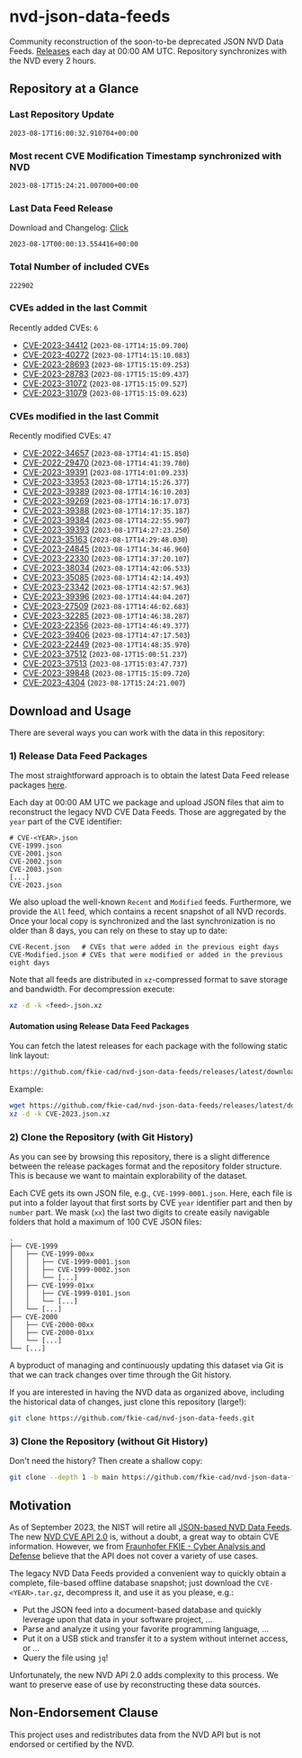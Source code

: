 # nvd-json-data-feeds

Community reconstruction of the soon-to-be deprecated JSON NVD Data Feeds. 
[Releases](https://github.com/fkie-cad/nvd-json-data-feeds/releases/latest) each day at 00:00 AM UTC.
Repository synchronizes with the NVD every 2 hours.

## Repository at a Glance

### Last Repository Update

```plain
2023-08-17T16:00:32.910704+00:00
```

### Most recent CVE Modification Timestamp synchronized with NVD

```plain
2023-08-17T15:24:21.007000+00:00
```

### Last Data Feed Release

Download and Changelog: [Click](https://github.com/fkie-cad/nvd-json-data-feeds/releases/latest)

```plain
2023-08-17T00:00:13.554416+00:00
```

### Total Number of included CVEs

```plain
222902
```

### CVEs added in the last Commit

Recently added CVEs: `6`

* [CVE-2023-34412](CVE-2023/CVE-2023-344xx/CVE-2023-34412.json) (`2023-08-17T14:15:09.700`)
* [CVE-2023-40272](CVE-2023/CVE-2023-402xx/CVE-2023-40272.json) (`2023-08-17T14:15:10.083`)
* [CVE-2023-28693](CVE-2023/CVE-2023-286xx/CVE-2023-28693.json) (`2023-08-17T15:15:09.253`)
* [CVE-2023-28783](CVE-2023/CVE-2023-287xx/CVE-2023-28783.json) (`2023-08-17T15:15:09.437`)
* [CVE-2023-31072](CVE-2023/CVE-2023-310xx/CVE-2023-31072.json) (`2023-08-17T15:15:09.527`)
* [CVE-2023-31079](CVE-2023/CVE-2023-310xx/CVE-2023-31079.json) (`2023-08-17T15:15:09.623`)


### CVEs modified in the last Commit

Recently modified CVEs: `47`

* [CVE-2022-34657](CVE-2022/CVE-2022-346xx/CVE-2022-34657.json) (`2023-08-17T14:41:15.850`)
* [CVE-2022-29470](CVE-2022/CVE-2022-294xx/CVE-2022-29470.json) (`2023-08-17T14:41:39.780`)
* [CVE-2023-39391](CVE-2023/CVE-2023-393xx/CVE-2023-39391.json) (`2023-08-17T14:01:09.233`)
* [CVE-2023-33953](CVE-2023/CVE-2023-339xx/CVE-2023-33953.json) (`2023-08-17T14:15:26.377`)
* [CVE-2023-39389](CVE-2023/CVE-2023-393xx/CVE-2023-39389.json) (`2023-08-17T14:16:10.203`)
* [CVE-2023-39269](CVE-2023/CVE-2023-392xx/CVE-2023-39269.json) (`2023-08-17T14:16:17.073`)
* [CVE-2023-39388](CVE-2023/CVE-2023-393xx/CVE-2023-39388.json) (`2023-08-17T14:17:35.187`)
* [CVE-2023-39384](CVE-2023/CVE-2023-393xx/CVE-2023-39384.json) (`2023-08-17T14:22:55.907`)
* [CVE-2023-39393](CVE-2023/CVE-2023-393xx/CVE-2023-39393.json) (`2023-08-17T14:27:23.250`)
* [CVE-2023-35163](CVE-2023/CVE-2023-351xx/CVE-2023-35163.json) (`2023-08-17T14:29:48.030`)
* [CVE-2023-24845](CVE-2023/CVE-2023-248xx/CVE-2023-24845.json) (`2023-08-17T14:34:46.960`)
* [CVE-2023-22330](CVE-2023/CVE-2023-223xx/CVE-2023-22330.json) (`2023-08-17T14:37:20.107`)
* [CVE-2023-38034](CVE-2023/CVE-2023-380xx/CVE-2023-38034.json) (`2023-08-17T14:42:06.533`)
* [CVE-2023-35085](CVE-2023/CVE-2023-350xx/CVE-2023-35085.json) (`2023-08-17T14:42:14.493`)
* [CVE-2023-23342](CVE-2023/CVE-2023-233xx/CVE-2023-23342.json) (`2023-08-17T14:42:57.963`)
* [CVE-2023-39396](CVE-2023/CVE-2023-393xx/CVE-2023-39396.json) (`2023-08-17T14:44:04.207`)
* [CVE-2023-27509](CVE-2023/CVE-2023-275xx/CVE-2023-27509.json) (`2023-08-17T14:46:02.683`)
* [CVE-2023-32285](CVE-2023/CVE-2023-322xx/CVE-2023-32285.json) (`2023-08-17T14:46:38.287`)
* [CVE-2023-22356](CVE-2023/CVE-2023-223xx/CVE-2023-22356.json) (`2023-08-17T14:46:49.377`)
* [CVE-2023-39406](CVE-2023/CVE-2023-394xx/CVE-2023-39406.json) (`2023-08-17T14:47:17.503`)
* [CVE-2023-22449](CVE-2023/CVE-2023-224xx/CVE-2023-22449.json) (`2023-08-17T14:48:35.970`)
* [CVE-2023-37512](CVE-2023/CVE-2023-375xx/CVE-2023-37512.json) (`2023-08-17T15:00:51.237`)
* [CVE-2023-37513](CVE-2023/CVE-2023-375xx/CVE-2023-37513.json) (`2023-08-17T15:03:47.737`)
* [CVE-2023-39848](CVE-2023/CVE-2023-398xx/CVE-2023-39848.json) (`2023-08-17T15:15:09.720`)
* [CVE-2023-4304](CVE-2023/CVE-2023-43xx/CVE-2023-4304.json) (`2023-08-17T15:24:21.007`)


## Download and Usage

There are several ways you can work with the data in this repository:

### 1) Release Data Feed Packages

The most straightforward approach is to obtain the latest Data Feed release packages [here](https://github.com/fkie-cad/nvd-json-data-feeds/releases/latest).

Each day at 00:00 AM UTC we package and upload JSON files that aim to reconstruct the legacy NVD CVE Data Feeds.
Those are aggregated by the `year` part of the CVE identifier:

```
# CVE-<YEAR>.json
CVE-1999.json
CVE-2001.json
CVE-2002.json
CVE-2003.json
[...]
CVE-2023.json
```

We also upload the well-known `Recent` and `Modified` feeds.
Furthermore, we provide the `All` feed, which contains a recent snapshot of all NVD records.
Once your local copy is synchronized and the last synchronization is no older than 8 days, you can rely on these to stay up to date:

```plain
CVE-Recent.json   # CVEs that were added in the previous eight days
CVE-Modified.json # CVEs that were modified or added in the previous eight days
```

Note that all feeds are distributed in `xz`-compressed format to save storage and bandwidth.
For decompression execute:

```sh
xz -d -k <feed>.json.xz
```


#### Automation using Release Data Feed Packages

You can fetch the latest releases for each package with the following static link layout:

```sh
https://github.com/fkie-cad/nvd-json-data-feeds/releases/latest/download/CVE-<YEAR>.json.xz
```

Example:

```sh
wget https://github.com/fkie-cad/nvd-json-data-feeds/releases/latest/download/CVE-2023.json.xz
xz -d -k CVE-2023.json.xz
```

### 2) Clone the Repository (with Git History)

As you can see by browsing this repository, there is a slight difference between the release packages format and the repository folder structure.
This is because we want to maintain explorability of the dataset.

Each CVE gets its own JSON file, e.g., `CVE-1999-0001.json`.
Here, each file is put into a folder layout that first sorts by CVE `year` identifier part and then by `number` part.
We mask (`xx`) the last two digits to create easily navigable folders that hold a maximum of 100 CVE JSON files:

```plain
.
├── CVE-1999
│   ├── CVE-1999-00xx
│   │   ├── CVE-1999-0001.json
│   │   ├── CVE-1999-0002.json
│   │   └── [...]
│   ├── CVE-1999-01xx
│   │   ├── CVE-1999-0101.json
│   │   └── [...]
│   └── [...]
├── CVE-2000
│   ├── CVE-2000-00xx
│   ├── CVE-2000-01xx
│   └── [...]
└── [...]
```

A byproduct of managing and continuously updating this dataset via Git is that we can track changes over time through the Git history.

If you are interested in having the NVD data as organized above, including the historical data of changes, just clone this repository (large!):

```sh
git clone https://github.com/fkie-cad/nvd-json-data-feeds.git
```

### 3) Clone the Repository (without Git History)

Don't need the history? Then create a shallow copy:

```sh
git clone --depth 1 -b main https://github.com/fkie-cad/nvd-json-data-feeds.git
```

## Motivation

As of September 2023, the NIST will retire all [JSON-based NVD Data Feeds](https://nvd.nist.gov/vuln/data-feeds#divRetirementBanner-1).
The new [NVD CVE API 2.0](https://nvd.nist.gov/developers/vulnerabilities) is, without a doubt, a great way to obtain CVE information.
However, we from [Fraunhofer FKIE - Cyber Analysis and Defense](https://www.fkie.fraunhofer.de/en/departments/cad.html) believe that the API does not cover a variety of use cases.

The legacy NVD Data Feeds provided a convenient way to quickly obtain a complete, file-based offline database snapshot; just download the `CVE-<YEAR>.tar.gz`, decompress it, and use it as you please, e.g.:

* Put the JSON feed into a document-based database and quickly leverage upon that data in your software project, ...
* Parse and analyze it using your favorite programming language, ...
* Put it on a USB stick and transfer it to a system without internet access, or ...
* Query the file using `jq`!

Unfortunately, the new NVD API 2.0 adds complexity to this process.
We want to preserve ease of use by reconstructing these data sources.

## Non-Endorsement Clause

This project uses and redistributes data from the NVD API but is not endorsed or certified by the NVD.